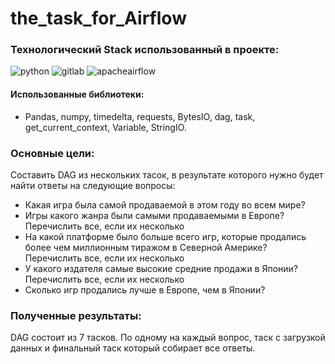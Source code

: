 # the_task_for_Airflow
### Технологический Stack использованный в проекте:
![python](https://img.shields.io/badge/-python-090909?style=for-the-badge&logo=python&)
![gitlab](https://img.shields.io/badge/-gitlab-090909?style=for-the-badge&logo=gitlab&)
![apacheairflow](https://img.shields.io/badge/-airflow-090909?style=for-the-badge&logo=apacheairflow&)
#### Использованные библиотеки:
- Pandas, numpy, timedelta, requests, BytesIO, dag, task, get_current_context, Variable, StringIO.
### Основные цели:
Cоставить DAG из нескольких тасок, в результате которого нужно будет найти ответы на следующие вопросы:
- Какая игра была самой продаваемой в этом году во всем мире?
- Игры какого жанра были самыми продаваемыми в Европе? Перечислить все, если их несколько
- На какой платформе было больше всего игр, которые продались более чем миллионным тиражом в Северной Америке?
Перечислить все, если их несколько
- У какого издателя самые высокие средние продажи в Японии?
Перечислить все, если их несколько
- Сколько игр продались лучше в Европе, чем в Японии?
### Полученные результаты:
 DAG состоит из 7 тасков. По одному на каждый вопрос, таск с загрузкой данных и финальный таск который собирает все ответы. 